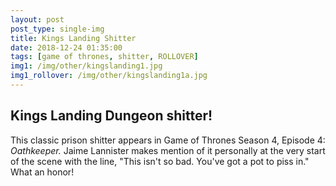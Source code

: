 ```yaml
---
layout: post
post_type: single-img
title: Kings Landing Shitter
date: 2018-12-24 01:35:00
tags: [game of thrones, shitter, ROLLOVER]
img1: /img/other/kingslanding1.jpg
img1_rollover: /img/other/kingslanding1a.jpg
---
```

## Kings Landing Dungeon shitter!

This classic prison shitter appears in Game of Thrones Season 4, Episode 4: *Oathkeeper.* Jaime Lannister makes mention of it personally at the very start of the scene with the line, "This isn't so bad. You've got a pot to piss in." What an honor!
